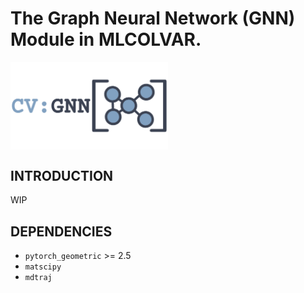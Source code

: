# The Graph Neural Network (GNN) Module in MLCOLVAR.

<img src=".github/logo.png" width="50%" height="50%" align="center"/>

## INTRODUCTION

WIP

## DEPENDENCIES

- `pytorch_geometric` >= 2.5
- `matscipy`
- `mdtraj`

